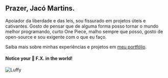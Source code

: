 ## Prazer, Jacó Martins.

Apoiador da liberdade e das leis, sou fissurado em projetos úteis e cativantes. Gosto de pensar que de alguma forma posso tornar o mundo melhor programando, curto One Piece, malho sempre que posso, gosto de open-source e sou exigente com o que eu faço.

Saiba mais sobre minhas experiências e projetos em [meu portfólio](https://jacomartins.site/).

#### Notice your 🦋 F.X. in the world!

![Luffy](https://www.google.com/url?sa=i&url=https%3A%2F%2Fthirstymag.com%2FLuffy-PNG-Transparent-3224133.html&psig=AOvVaw2WPzAxb_r1tkqgSBgYs6Rj&ust=1718737989062000&source=images&cd=vfe&opi=89978449&ved=0CBEQjRxqFwoTCODPkoys44YDFQAAAAAdAAAAABAE)

